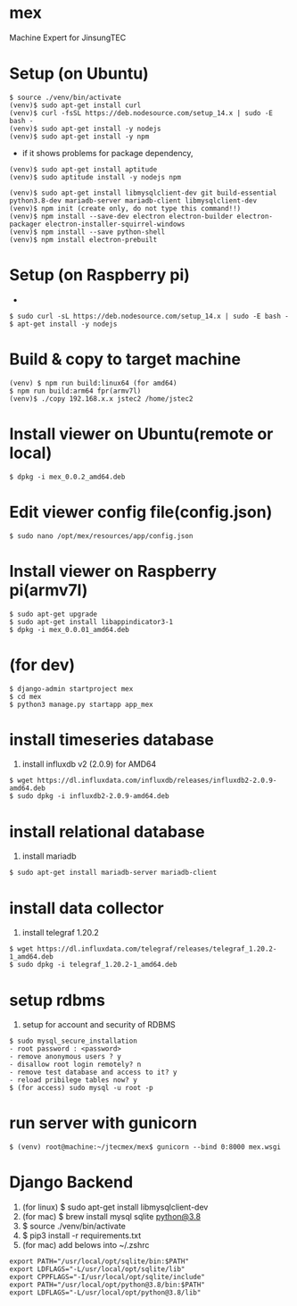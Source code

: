 # mex
Machine Expert for JinsungTEC

# Setup (on Ubuntu)
```
$ source ./venv/bin/activate
(venv)$ sudo apt-get install curl
(venv)$ curl -fsSL https://deb.nodesource.com/setup_14.x | sudo -E bash -
(venv)$ sudo apt-get install -y nodejs 
(venv)$ sudo apt-get install -y npm
```
* if it shows problems for package dependency,
```
(venv)$ sudo apt-get install aptitude
(venv)$ sudo aptitude install -y nodejs npm
```
```
(venv)$ sudo apt-get install libmysqlclient-dev git build-essential python3.8-dev mariadb-server mariadb-client libmysqlclient-dev
(venv)$ npm init (create only, do not type this command!!)
(venv)$ npm install --save-dev electron electron-builder electron-packager electron-installer-squirrel-windows
(venv)$ npm install --save python-shell
(venv)$ npm install electron-prebuilt
```

# Setup (on Raspberry pi)
* 
```
$ sudo curl -sL https://deb.nodesource.com/setup_14.x | sudo -E bash -
$ apt-get install -y nodejs
```

# Build & copy to target machine
```
(venv) $ npm run build:linux64 (for amd64)
$ npm run build:arm64 fpr(armv7l)
(venv)$ ./copy 192.168.x.x jstec2 /home/jstec2
```

# Install viewer on Ubuntu(remote or local)
```
$ dpkg -i mex_0.0.2_amd64.deb
```


# Edit viewer config file(config.json)
```
$ sudo nano /opt/mex/resources/app/config.json
```

# Install viewer on Raspberry pi(armv7l)
```
$ sudo apt-get upgrade
$ sudo apt-get install libappindicator3-1
$ dpkg -i mex_0.0.01_amd64.deb
```

# (for dev)
```
$ django-admin startproject mex
$ cd mex
$ python3 manage.py startapp app_mex
```





# install timeseries database
1. install influxdb v2 (2.0.9) for AMD64
```
$ wget https://dl.influxdata.com/influxdb/releases/influxdb2-2.0.9-amd64.deb
$ sudo dpkg -i influxdb2-2.0.9-amd64.deb
```

# install relational database
1. install mariadb
```
$ sudo apt-get install mariadb-server mariadb-client
```

# install data collector
1. install telegraf 1.20.2
```
$ wget https://dl.influxdata.com/telegraf/releases/telegraf_1.20.2-1_amd64.deb
$ sudo dpkg -i telegraf_1.20.2-1_amd64.deb
```

# setup rdbms
1. setup for account and security of RDBMS
```
$ sudo mysql_secure_installation
- root password : <password>
- remove anonymous users ? y
- disallow root login remotely? n
- remove test database and access to it? y
- reload pribilege tables now? y
$ (for access) sudo mysql -u root -p
```

# run server with gunicorn
```
$ (venv) root@machine:~/jtecmex/mex$ gunicorn --bind 0:8000 mex.wsgi
```

# Django Backend
1. (for linux) $ sudo apt-get install libmysqlclient-dev
1. (for mac) $ brew install mysql sqlite python@3.8
2. $ source ./venv/bin/activate
3. $ pip3 install -r requirements.txt
4. (for mac) add belows into ~/.zshrc
```
export PATH="/usr/local/opt/sqlite/bin:$PATH"
export LDFLAGS="-L/usr/local/opt/sqlite/lib"
export CPPFLAGS="-I/usr/local/opt/sqlite/include"
export PATH="/usr/local/opt/python@3.8/bin:$PATH"
export LDFLAGS="-L/usr/local/opt/python@3.8/lib"
```